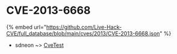 # CVE-2013-6668
{% embed url="https://github.com/Live-Hack-CVE/full_database/blob/main/cves/2013/CVE-2013-6668.json" %}

* sdneon ~> [CveTest](https://www.alice-snow.ru/2013/database/cve-2013-6668/cvetest-sdneon)